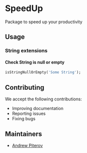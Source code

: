 # SpeedUp

Package to speed up your productivity

## Usage

### String extensions

#### Check String is null or empty

```dart
isStringNullOrEmpty('Some String');
```

## Contributing

We accept the following contributions:

* Improving documentation
* Reporting issues
* Fixing bugs

## Maintainers

* [Andrew Piterov](mailto:piterov1990@gmail.com?subject=[GitHub]%20Source%20Dart%20fluent_result)
